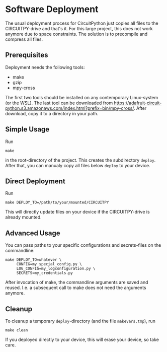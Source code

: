 Software Deployment
===================

The usual deployment process for CircuitPython just copies all files to
the CIRCUITPY-drive and that's it. For this large project, this does
not work anymore due to space constraints. The solution is to precompile
and compress all files.


Prerequisites
-------------

Deployment needs the following tools:

  - make
  - gzip
  - mpy-cross

The first two tools should be installed on any contemporary Linux-system
(or the WSL). The last tool can be downloaded from
<https://adafruit-circuit-python.s3.amazonaws.com/index.html?prefix=bin/mpy-cross/>.
After download, copy it to a directory in your path.


Simple Usage
------------

Run

    make

in the root-directory of the project. This creates the subdirectory `deploy`.
After that, you can manualy copy all files below `deploy` to your device.


Direct Deployment
-----------------

Run

    make DEPLOY_TO=/path/to/your/mounted/CIRCUITPY

This will directly update files on your device if the CIRCUITPY-drive is
already mounted.


Advanced Usage
--------------

You can pass paths to your specific configurations and secrets-files on
the commandline:

    make DEPLOY_TO=whatever \
         CONFIG=my_special_config.py \
         LOG_CONFIG=my_logconfiguration.py \
         SECRETS=my_credentials.py

After invocation of make, the commandline arguments are saved and reused.
I.e. a subsequent call to make does not need the arguments anymore.


Cleanup
-------

To cleanup a temporary `deploy`-directory (and the file `makevars.tmp`),
run

    make clean

If you deployed directly to your device, this will erase your device, so
take care.
